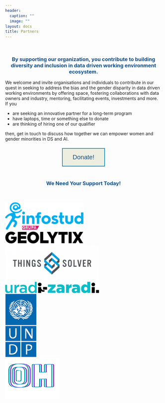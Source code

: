 ```yaml
---
header:
  caption: ""
  image: ""
layout: docs
title: Partners
---
```


<br>
<center><b><h3><span style="color: #104E8B"> By supporting our organization, you contribute to building diversity and inclusion in data driven working environment ecosystem.</span></h3></b></center>

We welcome and invite organisations and individuals to contribute in our quest in seeking to address the bias and the gender disparity in data driven working environments
by offering space, fostering collaborations with data owners and industry, mentoring, facilitating events, investments and more. If you
<ul>
  <li> are seeking an innovative partner for a long-term program</li>
  <li> have laptops, time or something else to donate</li>
  <li> are thinking of hiring one of our qualifier</li> 
</ul>
then, get in touch to discuss how together we can empower women and gender minorities in DS and AI.</center> 
<br>
<br>

<center>
<a href="https://sisanalyst.netlify.app/donate">
<button class="button button2">Donate!</button>
</a>
</center> 

<br>
<center><b><h3> <span style="color: #104E8B"> We Need Your Support Today!</span></h3></b></center>

<br>
<br>
<!DOCTYPE html>
<html>
<title>W3.CSS</title>
<meta name="viewport" content="width=device-width, initial-scale=1">
<link rel="stylesheet" href="https://www.w3schools.com/w3css/4/w3.css">
<body>
  <div class="w3-row">
    <div class="w3-col s4">
      <img src="images/InfoStud.png" style="width:50%">
    </div>
    <div class="w3-col s4">
      <img src="images/geolytix.png" style="width:50%">
    </div>
    <div class="w3-col s4">
      <img src="images/ThingsSolver.png" style="width:60%">
    </div>
  </div>
  <div class="w3-row-padding">
    <div class="w3-col s4">
      <img src="images/uradi-zaradi.png" style="width:60%">
    </div>
    <div class="w3-col s4">
      <img src="images/UNDP.png" style="width:20%">
    </div>
    <div class="w3-col s4">
      <img src="images/oh.png" style="width:35%">
    </div>
  </div>

</body>
</html>



<style>
.button {
  border: none;
  color: white;
  padding: 16px 32px;
  text-align: center;
  text-decoration: none;
  display: inline-block;
  font-size: 20px;
  margin: 4px 2px;
  transition-duration: 0.4s;
  cursor: pointer;
}

.button2 {
  background-color: #EEEEE0; 
  color: #104E8B; 
  border: 2px solid #008CBA;
}

.button2:hover {
  background-color: #104E8B;
  color: white;
}

</style>
</html>




